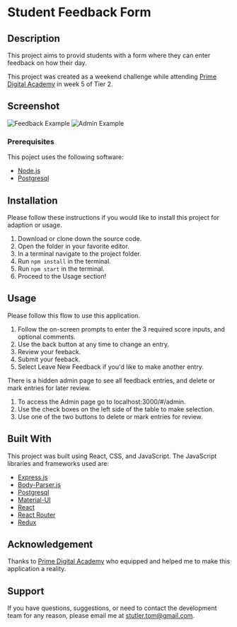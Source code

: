 # Student Feedback Form

## Description

This project aims to provid students with a form where they can enter feedback on how their day.

This project was created as a weekend challenge while attending [Prime Digital Academy](www.primeacademy.io) in week 5 of Tier 2.

## Screenshot
![Feedback Example]((https://github.com/MadTofu22/redux-feedback-loop/blob/master/feedback_example.png))
![Admin Example](https://github.com/MadTofu22/redux-feedback-loop/blob/master/admin_example.png)

### Prerequisites
This poject uses the following software:

- [Node.js](https://nodejs.org/en/)
- [Postgresql](https://www.postgresql.org)

## Installation
Please follow these instructions if you would like to install this project for adaption or usage.

1. Download or clone down the source code.
2. Open the folder in your favorite editor.
3. In a terminal navigate to the project folder.
4. Run `npm install` in the terminal.
5. Run `npm start` in the terminal.
6. Proceed to the Usage section!

## Usage
Please follow this flow to use this application.

1. Follow the on-screen prompts to enter the 3 required score inputs, and optional comments.
2. Use the back button at any time to change an entry.
3. Review your feeback.
4. Submit your feeback.
5. Select Leave New Feedback if you'd like to make another entry.

There is a hidden admin page to see all feedback entries, and delete or mark entries for later review.
1. To access the Admin page go to localhost:3000/#/admin.
2. Use the check boxes on the left side of the table to make selection.
3. Use one of the two buttons to delete or mark entries for review.

## Built With
This project was built using React, CSS, and JavaScript.
The JavaScript libraries and frameworks used are:
- [Express.js](https://expressjs.com)
- [Body-Parser.js](https://www.npmjs.com/package/body-parser)
- [Postgresql](https://www.postgresql.org)
- [Material-UI](https://material-ui.com)
- [React](https://reactjs.org)
- [React Router](https://reactrouter.com)
- [Redux](https://redux.js.org)

## Acknowledgement
Thanks to [Prime Digital Academy](www.primeacademy.io) who equipped and helped me to make this application a reality.

## Support
If you have questions, suggestions, or need to contact the development team for any reason, please email me at [stutler.tom@gmail.com](www.google.com).